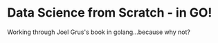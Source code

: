 # Data Science from Scratch - in GO!

Working through Joel Grus's book in golang...because why not?
